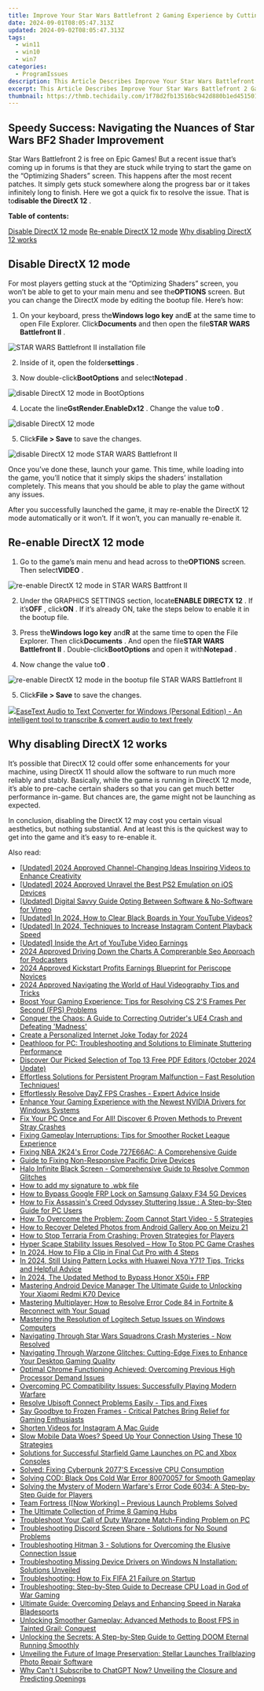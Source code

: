 ```yaml
---
title: Improve Your Star Wars Battlefront 2 Gaming Experience by Cutting Down PC Loading Delays
date: 2024-09-01T08:05:47.313Z
updated: 2024-09-02T08:05:47.313Z
tags:
  - win11
  - win10
  - win7
categories:
  - ProgramIssues
description: This Article Describes Improve Your Star Wars Battlefront 2 Gaming Experience by Cutting Down PC Loading Delays
excerpt: This Article Describes Improve Your Star Wars Battlefront 2 Gaming Experience by Cutting Down PC Loading Delays
thumbnail: https://thmb.techidaily.com/1f78d2fb13516bc942d880b1ed451501538b368f9a6b178eea0c04126c8f2280.jpg
---
```


## Speedy Success: Navigating the Nuances of Star Wars BF2 Shader Improvement

Star Wars Battlefront 2 is free on Epic Games! But a recent issue that’s coming up in forums is that they are stuck while trying to start the game on the “Optimizing Shaders” screen. This happens after the most recent patches. It simply gets stuck somewhere along the progress bar or it takes infinitely long to finish. Here we got a quick fix to resolve the issue. That is to**disable the DirectX 12** .

**Table of contents:**

[Disable DirectX 12 mode](https://tools.techidaily.com/drivereasy/download/)
[Re-enable DirectX 12 mode](https://tools.techidaily.com/drivereasy/download/)
[Why disabling DirectX 12 works](https://tools.techidaily.com/drivereasy/download/)

## Disable DirectX 12 mode

 For most players getting stuck at the “Optimizing Shaders” screen, you won’t be able to get to your main menu and see the**OPTIONS** screen. But you can change the DirectX mode by editing the bootup file. Here’s how:

 1) On your keyboard, press the**Windows logo key** and**E** at the same time to open File Explorer. Click**Documents** and then open the file**STAR WARS Battlefront II** .  
  
![STAR WARS Battlefront II installation file](https://images.drivereasy.com/wp-content/uploads/2021/01/game-installation-file.png)

 2) Inside of it, open the folder**settings** .

 3) Now double-click**BootOptions** and select**Notepad** .  
  
![disable DirectX 12 mode in BootOptions](https://images.drivereasy.com/wp-content/uploads/2021/01/bootoptions.png)

 4) Locate the line**GstRender.EnableDx12** . Change the value to**0** .  
  
![disable DirectX 12 mode](https://images.drivereasy.com/wp-content/uploads/2021/01/value-equals-0.png)

 5) Click**File > Save** to save the changes.  
  
![disable DirectX 12 mode STAR WARS Battlefront II](https://images.drivereasy.com/wp-content/uploads/2021/01/save-the-changes.png)

 Once you’ve done these, launch your game. This time, while loading into the game, you’ll notice that it simply skips the shaders’ installation completely. This means that you should be able to play the game without any issues.

 After you successfully launched the game, it may re-enable the DirectX 12 mode automatically or it won’t. If it won’t, you can manually re-enable it.

## Re-enable DirectX 12 mode

 1) Go to the game’s main menu and head across to the**OPTIONS** screen. Then select**VIDEO** .  
  
![re-enable DirectX 12 mode in STAR WARS Battfront II](https://images.drivereasy.com/wp-content/uploads/2021/01/reenable-DirectX-12-mode-1.png)

 2) Under the GRAPHICS SETTINGS section, locate**ENABLE DIRECTX 12** . If it’s**OFF** , click**ON** . If it’s already ON, take the steps below to enable it in the bootup file.

 3) Press the**Windows logo key** and**R** at the same time to open the File Explorer. Then click**Documents** . And open the file**STAR WARS Battlefront II** . Double-click**BootOptions** and open it with**Notepad** .

 4) Now change the value to**0** .  
  
![re-enable DirectX 12 mode in the bootup file STAR WARS Battlefront II](https://images.drivereasy.com/wp-content/uploads/2021/01/re-enable-DirectX-12-mode.png)

 5) Click**File > Save** to save the changes.

<!-- affiliate ads begin -->
<a href="https://secure.2checkout.com/order/checkout.php?PRODS=40203538&QTY=1&AFFILIATE=108875&CART=1"><img src="https://secure.avangate.com/images/merchant/cc4b82e826b52ec41c810301548e8f48/products/audio-to-text-transcription-software.png" border="0">EaseText Audio to Text Converter for Windows (Personal Edition) - An intelligent tool to transcribe & convert audio to text freely </a>
<!-- affiliate ads end -->
## Why disabling DirectX 12 works

 It’s possible that DirectX 12 could offer some enhancements for your machine, using DirectX 11 should allow the software to run much more reliably and stably. Basically, while the game is running in DirectX 12 mode, it’s able to pre-cache certain shaders so that you can get much better performance in-game. But chances are, the game might not be launching as expected.

 In conclusion, disabling the DirectX 12 may cost you certain visual aesthetics, but nothing substantial. And at least this is the quickest way to get into the game and it’s easy to re-enable it.

<ins class="adsbygoogle"
     style="display:block"
     data-ad-format="autorelaxed"
     data-ad-client="ca-pub-7571918770474297"
     data-ad-slot="1223367746"></ins>



<ins class="adsbygoogle"
     style="display:block"
     data-ad-client="ca-pub-7571918770474297"
     data-ad-slot="8358498916"
     data-ad-format="auto"
     data-full-width-responsive="true"></ins>

<span class="atpl-alsoreadstyle">Also read:</span>
<div><ul>
<li><a href="https://facebook-video-share.techidaily.com/updated-2024-approved-channel-changing-ideas-inspiring-videos-to-enhance-creativity/"><u>[Updated] 2024 Approved  Channel-Changing Ideas  Inspiring Videos to Enhance Creativity</u></a></li>
<li><a href="https://screen-mirroring-recording.techidaily.com/updated-2024-approved-unravel-the-best-ps2-emulation-on-ios-devices/"><u>[Updated] 2024 Approved  Unravel the Best PS2 Emulation on iOS Devices</u></a></li>
<li><a href="https://vimeo-videos.techidaily.com/updated-digital-savvy-guide-opting-between-software-and-no-software-for-vimeo/"><u>[Updated] Digital Savvy Guide  Opting Between Software & No-Software for Vimeo</u></a></li>
<li><a href="https://youtube-web.techidaily.com/ed-in-2024-how-to-clear-black-boards-in-your-youtube-videos/"><u>[Updated] In 2024, How to Clear Black Boards in Your YouTube Videos?</u></a></li>
<li><a href="https://instagram-videos.techidaily.com/updated-in-2024-techniques-to-increase-instagram-content-playback-speed/"><u>[Updated] In 2024, Techniques to Increase Instagram Content Playback Speed</u></a></li>
<li><a href="https://facebook-video-footage.techidaily.com/updated-inside-the-art-of-youtube-video-earnings/"><u>[Updated] Inside the Art of YouTube Video Earnings</u></a></li>
<li><a href="https://fox-helps.techidaily.com/2024-approved-driving-down-the-charts-a-compreranble-seo-approach-for-podcasters/"><u>2024 Approved  Driving Down the Charts  A Compreranble Seo Approach for Podcasters</u></a></li>
<li><a href="https://fox-hovers.techidaily.com/2024-approved-kickstart-profits-earnings-blueprint-for-periscope-novices/"><u>2024 Approved  Kickstart Profits  Earnings Blueprint for Periscope Novices</u></a></li>
<li><a href="https://extra-support.techidaily.com/2024-approved-navigating-the-world-of-haul-videography-tips-and-tricks/"><u>2024 Approved  Navigating the World of Haul Videography  Tips and Tricks</u></a></li>
<li><a href="https://win-able.techidaily.com/boost-your-gaming-experience-tips-for-resolving-cs-2s-frames-per-second-fps-problems/"><u>Boost Your Gaming Experience: Tips for Resolving CS 2'S Frames Per Second (FPS) Problems</u></a></li>
<li><a href="https://win-able.techidaily.com/conquer-the-chaos-a-guide-to-correcting-outriders-ue4-crash-and-defeating-madness/"><u>Conquer the Chaos: A Guide to Correcting Outrider's UE4 Crash and Defeating 'Madness'</u></a></li>
<li><a href="https://extra-lessons.techidaily.com/create-a-personalized-internet-joke-today-for-2024/"><u>Create a Personalized Internet Joke Today for 2024</u></a></li>
<li><a href="https://win-able.techidaily.com/deathloop-for-pc-troubleshooting-and-solutions-to-eliminate-stuttering-performance/"><u>Deathloop for PC: Troubleshooting and Solutions to Eliminate Stuttering Performance</u></a></li>
<li><a href="https://tech-recovery.techidaily.com/discover-our-picked-selection-of-top-13-free-pdf-editors-october-2024-update/"><u>Discover Our Picked Selection of Top 13 Free PDF Editors (October 2024 Update)</u></a></li>
<li><a href="https://win-able.techidaily.com/1723012567852-effortless-solutions-for-persistent-program-malfunction-fast-resolution-techniques/"><u>Effortless Solutions for Persistent Program Malfunction – Fast Resolution Techniques!</u></a></li>
<li><a href="https://win-able.techidaily.com/1722997875395-effortlessly-resolve-dayz-fps-crashes-expert-advice-inside/"><u>Effortlessly Resolve DayZ FPS Crashes - Expert Advice Inside</u></a></li>
<li><a href="https://win-dash.techidaily.com/enhance-your-gaming-experience-with-the-newest-nvidia-drivers-for-windows-systems/"><u>Enhance Your Gaming Experience with the Newest NVIDIA Drivers for Windows Systems</u></a></li>
<li><a href="https://win-able.techidaily.com/fix-your-pc-once-and-for-all-discover-6-proven-methods-to-prevent-stray-crashes/"><u>Fix Your PC Once and For All! Discover 6 Proven Methods to Prevent Stray Crashes</u></a></li>
<li><a href="https://win-able.techidaily.com/fixing-gameplay-interruptions-tips-for-smoother-rocket-league-experience/"><u>Fixing Gameplay Interruptions: Tips for Smoother Rocket League Experience</u></a></li>
<li><a href="https://win-able.techidaily.com/fixing-nba-2k24s-error-code-727e66ac-a-comprehensive-guide/"><u>Fixing NBA 2K24's Error Code 727E66AC: A Comprehensive Guide</u></a></li>
<li><a href="https://win-able.techidaily.com/guide-to-fixing-non-responsive-pacific-drive-devices/"><u>Guide to Fixing Non-Responsive Pacific Drive Devices</u></a></li>
<li><a href="https://win-able.techidaily.com/halo-infinite-black-screen-comprehensive-guide-to-resolve-common-glitches/"><u>Halo Infinite Black Screen - Comprehensive Guide to Resolve Common Glitches</u></a></li>
<li><a href="https://phone-solutions.techidaily.com/how-to-add-my-signature-to-wbk-file-by-ldigisigner-sign-a-word-sign-a-word/"><u>How to add my signature to .wbk file</u></a></li>
<li><a href="https://android-frp.techidaily.com/how-to-bypass-google-frp-lock-on-samsung-galaxy-f34-5g-devices-by-drfone-android/"><u>How to Bypass Google FRP Lock on Samsung Galaxy F34 5G Devices</u></a></li>
<li><a href="https://win-able.techidaily.com/how-to-fix-assassins-creed-odyssey-stuttering-issue-a-step-by-step-guide-for-pc-users/"><u>How to Fix Assassin's Creed Odyssey Stuttering Issue : A Step-by-Step Guide for PC Users</u></a></li>
<li><a href="https://win-able.techidaily.com/how-to-overcome-the-problem-zoom-cannot-start-video-5-strategies/"><u>How To Overcome the Problem: Zoom Cannot Start Video - 5 Strategies</u></a></li>
<li><a href="https://blog-min.techidaily.com/how-to-recover-deleted-photos-from-android-gallery-app-on-meizu-21-by-stellar-photo-recovery-android-mobile-photo-recover/"><u>How to Recover Deleted Photos from Android Gallery App on Meizu 21</u></a></li>
<li><a href="https://win-able.techidaily.com/how-to-stop-terraria-from-crashing-proven-strategies-for-players/"><u>How to Stop Terraria From Crashing: Proven Strategies for Players</u></a></li>
<li><a href="https://win-able.techidaily.com/1723012113855-hyper-scape-stability-issues-resolved-how-to-stop-pc-game-crashes/"><u>Hyper Scape Stability Issues Resolved – How To Stop PC Game Crashes</u></a></li>
<li><a href="https://ai-vdieo-software.techidaily.com/in-2024-how-to-flip-a-clip-in-final-cut-pro-with-4-steps/"><u>In 2024, How to Flip a Clip in Final Cut Pro with 4 Steps</u></a></li>
<li><a href="https://android-unlock.techidaily.com/in-2024-still-using-pattern-locks-with-huawei-nova-y71-tips-tricks-and-helpful-advice-by-drfone-android/"><u>In 2024, Still Using Pattern Locks with Huawei Nova Y71? Tips, Tricks and Helpful Advice</u></a></li>
<li><a href="https://bypass-frp.techidaily.com/in-2024-the-updated-method-to-bypass-honor-x50iplus-frp-by-drfone-android/"><u>In 2024, The Updated Method to Bypass Honor X50i+ FRP</u></a></li>
<li><a href="https://unlock-android.techidaily.com/mastering-android-device-manager-the-ultimate-guide-to-unlocking-your-xiaomi-redmi-k70-device-by-drfone-android/"><u>Mastering Android Device Manager The Ultimate Guide to Unlocking Your Xiaomi Redmi K70 Device</u></a></li>
<li><a href="https://win-able.techidaily.com/mastering-multiplayer-how-to-resolve-error-code-84-in-fortnite-and-reconnect-with-your-squad/"><u>Mastering Multiplayer: How to Resolve Error Code 84 in Fortnite & Reconnect with Your Squad</u></a></li>
<li><a href="https://win-able.techidaily.com/mastering-the-resolution-of-logitech-setup-issues-on-windows-computers/"><u>Mastering the Resolution of Logitech Setup Issues on Windows Computers</u></a></li>
<li><a href="https://win-able.techidaily.com/1723009678024-navigating-through-star-wars-squadrons-crash-mysteries-now-resolved/"><u>Navigating Through Star Wars Squadrons Crash Mysteries - Now Resolved</u></a></li>
<li><a href="https://win-able.techidaily.com/navigating-through-warzone-glitches-cutting-edge-fixes-to-enhance-your-desktop-gaming-quality/"><u>Navigating Through Warzone Glitches: Cutting-Edge Fixes to Enhance Your Desktop Gaming Quality</u></a></li>
<li><a href="https://win-able.techidaily.com/optimal-chrome-functioning-achieved-overcoming-previous-high-processor-demand-issues/"><u>Optimal Chrome Functioning Achieved: Overcoming Previous High Processor Demand Issues</u></a></li>
<li><a href="https://win-able.techidaily.com/overcoming-pc-compatibility-issues-successfully-playing-modern-warfare/"><u>Overcoming PC Compatibility Issues: Successfully Playing Modern Warfare</u></a></li>
<li><a href="https://win-able.techidaily.com/resolve-ubisoft-connect-problems-easily-tips-and-fixes/"><u>Resolve Ubisoft Connect Problems Easily - Tips and Fixes</u></a></li>
<li><a href="https://win-able.techidaily.com/say-goodbye-to-frozen-frames-critical-patches-bring-relief-for-gaming-enthusiasts/"><u>Say Goodbye to Frozen Frames - Critical Patches Bring Relief for Gaming Enthusiasts</u></a></li>
<li><a href="https://instagram-clips.techidaily.com/shorten-videos-for-instagram-a-mac-guide/"><u>Shorten Videos for Instagram  A Mac Guide</u></a></li>
<li><a href="https://fox-that.techidaily.com/slow-mobile-data-woes-speed-up-your-connection-using-these-10-strategies/"><u>Slow Mobile Data Woes? Speed Up Your Connection Using These 10 Strategies</u></a></li>
<li><a href="https://win-able.techidaily.com/solutions-for-successful-starfield-game-launches-on-pc-and-xbox-consoles/"><u>Solutions for Successful Starfield Game Launches on PC and Xbox Consoles</u></a></li>
<li><a href="https://win-able.techidaily.com/solved-fixing-cyberpunk-2077s-excessive-cpu-consumption/"><u>Solved: Fixing Cyberpunk 2077'S Excessive CPU Consumption</u></a></li>
<li><a href="https://win-able.techidaily.com/solving-cod-black-ops-cold-war-error-80070057-for-smooth-gameplay/"><u>Solving COD: Black Ops Cold War Error 80070057 for Smooth Gameplay</u></a></li>
<li><a href="https://win-able.techidaily.com/solving-the-mystery-of-modern-warfares-error-code-6034-a-step-by-step-guide-for-players/"><u>Solving the Mystery of Modern Warfare's Error Code 6034: A Step-by-Step Guide for Players</u></a></li>
<li><a href="https://win-able.techidaily.com/team-fortress-now-working-previous-launch-problems-solved/"><u>Team Fortress ([Now Working] – Previous Launch Problems Solved</u></a></li>
<li><a href="https://games-able.techidaily.com/the-ultimate-collection-of-prime-8-gaming-hubs/"><u>The Ultimate Collection of Prime 8 Gaming Hubs</u></a></li>
<li><a href="https://win-able.techidaily.com/troubleshoot-your-call-of-duty-warzone-match-finding-problem-on-pc/"><u>Troubleshoot Your Call of Duty Warzone Match-Finding Problem on PC</u></a></li>
<li><a href="https://win-able.techidaily.com/troubleshooting-discord-screen-share-solutions-for-no-sound-problems/"><u>Troubleshooting Discord Screen Share - Solutions for No Sound Problems</u></a></li>
<li><a href="https://win-able.techidaily.com/troubleshooting-hitman-3-solutions-for-overcoming-the-elusive-connection-issue/"><u>Troubleshooting Hitman 3 - Solutions for Overcoming the Elusive Connection Issue</u></a></li>
<li><a href="https://common-error.techidaily.com/troubleshooting-missing-device-drivers-on-windows-n-installation-solutions-unveiled/"><u>Troubleshooting Missing Device Drivers on Windows N Installation: Solutions Unveiled</u></a></li>
<li><a href="https://win-able.techidaily.com/troubleshooting-how-to-fix-fifa-21-failure-on-startup/"><u>Troubleshooting: How to Fix FIFA 21 Failure on Startup</u></a></li>
<li><a href="https://program-issues.techidaily.com/troubleshooting-step-by-step-guide-to-decrease-cpu-load-in-god-of-war-gaming/"><u>Troubleshooting: Step-by-Step Guide to Decrease CPU Load in God of War Gaming</u></a></li>
<li><a href="https://win-able.techidaily.com/ultimate-guide-overcoming-delays-and-enhancing-speed-in-naraka-bladesports/"><u>Ultimate Guide: Overcoming Delays and Enhancing Speed in Naraka Bladesports</u></a></li>
<li><a href="https://win-able.techidaily.com/unlocking-smoother-gameplay-advanced-methods-to-boost-fps-in-tainted-grail-conquest/"><u>Unlocking Smoother Gameplay: Advanced Methods to Boost FPS in Tainted Grail: Conquest</u></a></li>
<li><a href="https://win-able.techidaily.com/unlocking-the-secrets-a-step-by-step-guide-to-getting-doom-eternal-running-smoothly/"><u>Unlocking the Secrets: A Step-by-Step Guide to Getting DOOM Eternal Running Smoothly</u></a></li>
<li><a href="https://data-safeguard.techidaily.com/unveiling-the-future-of-image-preservation-stellar-launches-trailblazing-photo-repair-software/"><u>Unveiling the Future of Image Preservation: Stellar Launches Trailblazing Photo Repair Software</u></a></li>
<li><a href="https://tech-hub.techidaily.com/why-cant-i-subscribe-to-chatgpt-now-unveiling-the-closure-and-predicting-openings/"><u>Why Can't I Subscribe to ChatGPT Now? Unveiling the Closure and Predicting Openings</u></a></li>
</ul></div>
